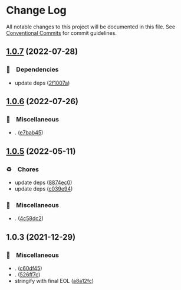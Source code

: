 # Change Log

All notable changes to this project will be documented in this file.
See [Conventional Commits](https://conventionalcommits.org) for commit guidelines.

## [1.0.7](https://github.com/bluelovers/ws-iconv/compare/@bluelovers/fs-json@1.0.6...@bluelovers/fs-json@1.0.7) (2022-07-28)


### 📌　Dependencies

* update deps ([2f1007a](https://github.com/bluelovers/ws-iconv/commit/2f1007a3349dd43e14ccbe127a34ae3f848e94c7))





## [1.0.6](https://github.com/bluelovers/ws-iconv/compare/@bluelovers/fs-json@1.0.5...@bluelovers/fs-json@1.0.6) (2022-07-26)


### 🔖　Miscellaneous

* . ([e7bab45](https://github.com/bluelovers/ws-iconv/commit/e7bab45824f495b0eaf545f6555871cf4ec42447))





## [1.0.5](https://github.com/bluelovers/ws-iconv/compare/@bluelovers/fs-json@1.0.3...@bluelovers/fs-json@1.0.5) (2022-05-11)


### ♻️　Chores

* update deps ([8874ec0](https://github.com/bluelovers/ws-iconv/commit/8874ec0576dc65e55d6710c61a1dc67e3142fa8f))
* update deps ([c039e94](https://github.com/bluelovers/ws-iconv/commit/c039e942f8562c9fdbba4e8d50c19afc20cc687f))


### 🔖　Miscellaneous

* . ([4c58dc2](https://github.com/bluelovers/ws-iconv/commit/4c58dc215688d2bab1fb69a3c63eae6a9ad3a683))





## 1.0.3 (2021-12-29)


### 🔖　Miscellaneous

* . ([c60df45](https://github.com/bluelovers/ws-iconv/commit/c60df451cb6728e0c28522bba043feaad4a883e0))
* . ([526ff7c](https://github.com/bluelovers/ws-iconv/commit/526ff7c919a83f407386c2e872170813bfc575d0))
* stringify with final EOL ([a8a12fc](https://github.com/bluelovers/ws-iconv/commit/a8a12fc59eff65b35a568084d027807d9d1b0a34))
